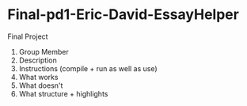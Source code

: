 Final-pd1-Eric-David-EssayHelper
================================

Final Project

1) Group Member
2) Description
3) Instructions (compile + run as well as use)
4) What works
5) What doesn't
6) What structure + highlights
